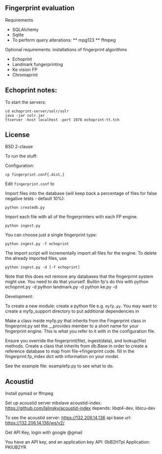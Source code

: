 Fingerprint evaluation
----------------------

Requirements

* SQLAlchemy
* Sqlite
* To perform query alterations:
** mpg123
** ffmpeg

Optional requirements: installations of fingerprint algorithms

* Echoprint
* Landmark fungerprinting
* Ke vision FP
* Chromaprint

Echoprint notes:
----------------

To start the servers:

    cd echoprint-server/solr/solr
    java -jar solr.jar
    ttserver -host localhost -port 1978 echoprint-tt.tch

License
-------
BSD 2-clause

To run the stuff:

Configuration:

    cp fingerprint.conf{.dist,}

Edit `fingerprint.conf` to

Import files into the database (will keep back a percentage of files for
false negative tests - default 10%):

    python createdb.py

Import each file with all of the fingerprinters with each FP engine.

    python ingest.py

You can choose just a single fingerprint type:

    python ingest.py -f echoprint

The import script will incrementally import all files
for the engine. To delete the already imported files, use

    python ingest.py -d [-f echoprint]

Note that this does not remove any databases that the fingerprint
system might use. You need to do that yourself. Builtin fp's
do this with
    python echoprint.py -d
    python landmark.py -d
    python ke.py -d

Development:

To create a new module:
create a python file e.g. `myfp.py`. You may want to create a myfp\_support
directory to put additional dependencies in

Make a class inside myfp.py that inherits from the Fingerprint class in
fingerprint.py
set the \_\_provides member to a short name for your fingerprint
engine. This is what you refer to it with in the configuration file.

Ensure you override the fingerprint(file), ingest(data), and lookup(file)
methods.
Create a class that inherits from db.Base in order to create a reference
database to map from file->fingerprint code.
fill in the fingerprint.fp\_index dict with information on your model.

See the example file: examplefp.py to see what to do.


Acoustid
--------
Install pymad or ffmpeg

Set up acoustid server
mbslave
acoustid-index: https://github.com/lalinsky/acoustid-index
      depends: libqt4-dev, libicu-dev

To see the acoustid server:
https://132.206.14.136
api base url: https://132.206.14.136/ws/v2/

Get API Key, login with google @gmail

You have an API key, and an application key
API: 0bB2HTpl
Application: PKlUB2YR


